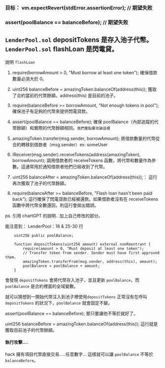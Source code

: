 ### 目标： vm.expectRevert(stdError.assertionError); // 期望失败
### assert(poolBalance == balanceBefore); // 期望失败

`LenderPool.sol` depositTokens 是存入池子代幣。
`LenderPool.sol` flashLoan 是閃電貸。
----------------
說明 `flashLoan`

1. require(borrowAmount > 0, "Must borrow at least one token");
    確保借款數量必須大於 0。

2. uint256 balanceBefore = amazingToken.balanceOf(address(this));
   獲取了合約當前的代幣餘額。address(this) 是目前的池子。

3. require(balanceBefore >= borrowAmount, "Not enough tokens in pool");
    確保池子有足夠的代幣來提供閃電貸款。

4. assert(poolBalance == balanceBefore);
    確保 poolBalance（內部追蹤的代幣餘額）和實際的代幣餘額相同。`我們重點要攻破這裡`

5. amazingToken.transfer(msg.sender, borrowAmount);
    將借款數量的代幣從合約轉移到借款者（msg.sender）ex: someUser

6. IReceiver(msg.sender).receiveTokens(address(amazingToken), borrowAmount);
    調用借款者的 receiveTokens 函數，將代幣和數量作為參數。這通常用於通知借款者他們已經收到了代幣。

7. uint256 balanceAfter = amazingToken.balanceOf(address(this));：
    這行再次獲取了池子的代幣餘額。

8. require(balanceAfter >= balanceBefore, "Flash loan hasn't been paid back");
   這行確保了閃電貸款已經被還款。如果借款者沒有在 receiveTokens 函數中將代幣全數還回，則這行會拋出錯誤。

ps. 引用 chartGPT 的說明.. 加上自己修改的部分。

能注意到：
LenderPool：18 & 25-30 行
```
    uint256 public poolBalance;

    function depositTokens(uint256 amount) external nonReentrant {
        require(amount > 0, "Must deposit at least one token");
        // Transfer token from sender. Sender must have first approved them.
        amazingToken.transferFrom(msg.sender, address(this), amount);
        poolBalance = poolBalance + amount;
    }
```
會發現 `depositTokens` 會將代幣存入池子，並且更新 `poolBalance`，而 `poolBalance` 是合約裡面的全域變數。

就可以猜想到一開始代幣注入到池子裡使用`depositTokens` 正常沒有在呼叫 `depositTokens` 的狀況下，`poolBalance` 就會固定不變。

assert(poolBalance == balanceBefore); 那只要讓他不等於就好了。

uint256 balanceBefore = amazingToken.balanceOf(address(this)); 
這行就是獲取目前池子的代幣餘額。

#### 執行攻擊....

hack 擁有項目代幣直接交易.....任意數字... 這樣就可以讓 `poolBalance` 不等於 `balanceBefore`。
